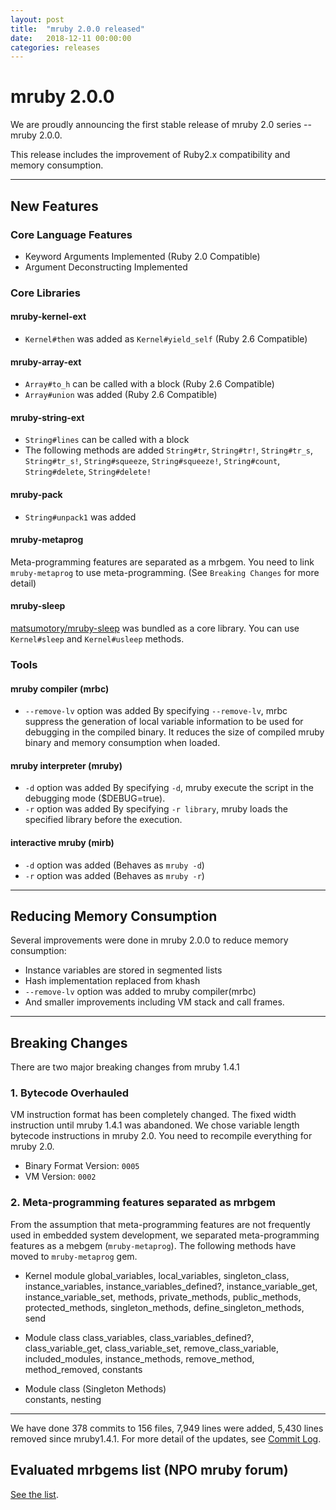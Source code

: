 ```yaml
---
layout: post
title:  "mruby 2.0.0 released"
date:   2018-12-11 00:00:00
categories: releases
---
```


# mruby 2.0.0

We are proudly announcing the first stable release of mruby 2.0 series -- mruby 2.0.0.

This release includes the improvement of Ruby2.x compatibility and memory consumption.

---
## New Features

### Core Language Features

- Keyword Arguments Implemented (Ruby 2.0 Compatible)
- Argument Deconstructing Implemented

### Core Libraries

#### mruby-kernel-ext
- `Kernel#then` was added as `Kernel#yield_self` (Ruby 2.6 Compatible)

#### mruby-array-ext
- `Array#to_h`  can be called with a block (Ruby 2.6 Compatible)
- `Array#union` was added (Ruby 2.6 Compatible)

#### mruby-string-ext
- `String#lines`  can be called with a block
- The following methods are added
  `String#tr`, `String#tr!`, `String#tr_s`, `String#tr_s!`, `String#squeeze`, `String#squeeze!`, `String#count`, `String#delete`, `String#delete!`

#### mruby-pack
- `String#unpack1` was added

#### mruby-metaprog
Meta-programming features are separated as a mrbgem. You need to link  `mruby-metaprog` to use meta-programming. (See `Breaking Changes` for more detail)

#### mruby-sleep
[matsumotory/mruby-sleep](https://github.com/matsumotory/mruby-sleep) was bundled as a core library.
You can use `Kernel#sleep` and `Kernel#usleep` methods.

### Tools

#### mruby compiler (mrbc)

- `--remove-lv` option was added
  By specifying `--remove-lv`, mrbc suppress the generation of local variable information to be used for debugging in the compiled binary. It reduces the size of compiled mruby binary and memory consumption when loaded.

#### mruby interpreter (mruby)

- `-d` option was added
  By specifying `-d`, mruby execute the script in the debugging mode ($DEBUG=true).
- `-r` option was added
  By specifying `-r library`, mruby loads the specified library before the execution.

#### interactive mruby (mirb)

- `-d` option was added (Behaves as `mruby -d`)
- `-r` option was added (Behaves as `mruby -r`)


---
## Reducing Memory Consumption

Several improvements were done in mruby 2.0.0 to reduce memory consumption:

- Instance variables are stored in segmented lists
- Hash implementation replaced from khash
- `--remove-lv` option was added to mruby compiler(mrbc)
- And smaller improvements including VM stack and call frames.

---
## Breaking Changes

There are two major breaking changes from mruby 1.4.1

### 1. Bytecode Overhauled

VM instruction format has been completely changed.
The fixed width instruction until mruby 1.4.1 was abandoned. We chose variable length bytecode instructions in mruby 2.0. You need to recompile everything for mruby 2.0.

- Binary Format Version: `0005`
- VM Version: `0002`

### 2. Meta-programming features separated as mrbgem

From the assumption that meta-programming features are not frequently used in embedded system development, we separated meta-programming features as a mebgem (`mruby-metaprog`). The following methods have moved to `mruby-metaprog` gem.

- Kernel module
  global_variables, local_variables, singleton_class, instance_variables, instance_variables_defined?, instance_variable_get, instance_variable_set, methods, private_methods, public_methods, protected_methods, singleton_methods, define_singleton_methods, send

- Module class
class_variables, class_variables_defined?, class_variable_get, class_variable_set, remove_class_variable, included_modules, instance_methods, remove_method, method_removed, constants

- Module class (Singleton Methods)  
constants, nesting

---

We have done 378 commits to 156 files, 7,949 lines were added, 5,430 lines removed since mruby1.4.1.
For more detail of the updates, see [Commit Log](https://github.com/mruby/mruby/compare/1.4.1...2.0.0).

## Evaluated mrbgems list (NPO mruby forum)

[See the list](http://forum.mruby.org/download/index2EN.html).


